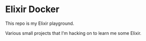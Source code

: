 # Elixir Docker

This repo is my Elixir playground.

Various small projects that I'm hacking on to learn me some Elixir.
